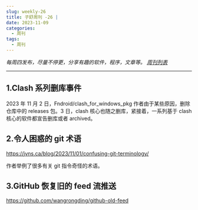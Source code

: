 ```yaml
---
slug: weekly-26
title: 子舒周刊 -26 | 
date: 2023-11-09
categories:
  - 周刊
tags:
  - 周刊
---
```


*每周四发布，尽量不停更，分享有趣的软件，程序，文章等。 [周刊列表](/categories/周刊/)*

---

## 1.Clash 系列删库事件

2023 年 11 月 2 日，Fndroid/clash_for_windows_pkg 作者由于某些原因，删除仓库中的 releases 包。3 日，clash 核心也随之删库，紧接着，一系列基于 clash 核心的软件都宣告删库或者 archived。

## 2.令人困惑的 git 术语

https://jvns.ca/blog/2023/11/01/confusing-git-terminology/

作者举例了很多有关 git 指令奇怪的术语。

## 3.GitHub 恢复旧的 feed 流推送

https://github.com/wangrongding/github-old-feed